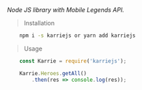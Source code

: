 _Node JS library with Mobile Legends API._

> Installation

```sh
	npm i -s karriejs or yarn add karriejs
```

> Usage

```javascript
	const Karrie = require('karriejs');

	Karrie.Heroes.getAll()
		.then(res => console.log(res));
```
